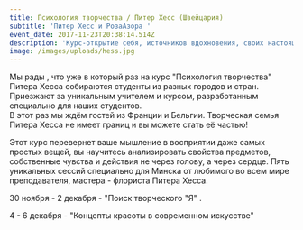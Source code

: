 ```yaml
---
title: Психология творчества / Питер Хесс (Швейцария)
subtitle: 'Питер Хесс и РозаАзора '
event_date: 2017-11-23T20:38:14.514Z
description: 'Курс-открытие себя, источников вдохновения, своих настоящих чувств!'
image: /images/uploads/hess.jpg
---
```

Мы рады , что уже в который раз на курс "Психология творчества" Питера Хесса собираются студенты из разных городов и стран. Приезжают за уникальным учителем и курсом, разработанным специально для наших студентов. \
В этот раз мы ждём гостей из Франции и Бельгии. Творческая семья Питера Хесса не имеет границ и вы можете стать её частью!

Этот курс перевернет ваше мышление в восприятии даже самых простых вещей, вы научитесь анализировать свойства предметов, собственные чувства и действия не через голову, а через сердце. Пять уникальных сессий специально для Минска от любимого во всем мире преподавателя, мастера - флориста Питера Хесса.

30 ноября - 2 декабря - "Поиск творческого "Я" .

4 - 6 декабря - "Концепты красоты в современном искусстве"

